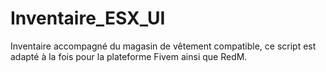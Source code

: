 # Inventaire_ESX_UI

Inventaire accompagné du magasin de vêtement compatible, ce script est adapté à la fois pour la plateforme Fivem ainsi que RedM.
